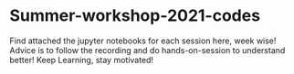 # Summer-workshop-2021-codes
Find attached the jupyter notebooks for each session here, week wise!
Advice is to follow the recording and do hands-on-session to understand better!
Keep Learning, stay motivated!
